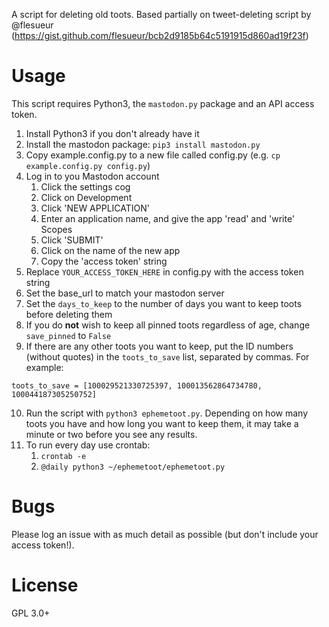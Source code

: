 A script for deleting old toots.
Based partially on tweet-deleting script by @flesueur (https://gist.github.com/flesueur/bcb2d9185b64c5191915d860ad19f23f)

# Usage

This script requires Python3, the `mastodon.py` package and an API access token.

1. Install Python3 if you don't already have it
2. Install the mastodon package: `pip3 install mastodon.py`
3. Copy example.config.py to a new file called config.py (e.g. `cp example.config.py config.py`)
4. Log in to you Mastodon account
    1. Click the settings cog
    2. Click on Development
    3. Click 'NEW APPLICATION'
    4. Enter an application name, and give the app 'read' and 'write' Scopes
    5. Click 'SUBMIT'
    6. Click on the name of the new app
    7. Copy the 'access token' string
5. Replace `YOUR_ACCESS_TOKEN_HERE` in config.py with the access token string
6. Set the base_url to match your mastodon server
7. Set the `days_to_keep` to the number of days you want to keep toots before deleting them
8. If you do **not** wish to keep all pinned toots regardless of age, change `save_pinned` to `False`
9. If there are any other toots you want to keep, put the ID numbers (without quotes) in the `toots_to_save` list, separated by commas. For example:

`toots_to_save = [100029521330725397, 100013562864734780, 100044187305250752]`

10. Run the script with `python3 ephemetoot.py`. Depending on how many toots you have and how long you want to keep them, it may take a minute or two before you see any results.
11. To run every day use crontab:
    1. `crontab -e`
    2. `@daily python3 ~/ephemetoot/ephemetoot.py`

# Bugs

Please log an issue with as much detail as possible (but don't include your access token!).

# License

  GPL 3.0+
